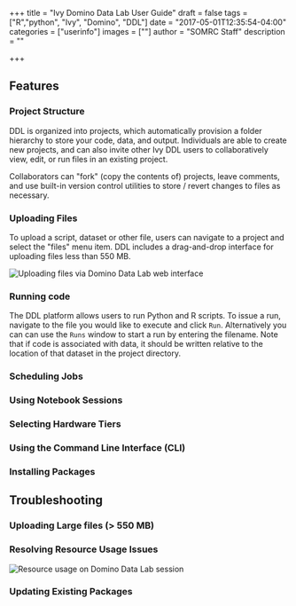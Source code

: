 +++
title = "Ivy Domino Data Lab User Guide"
draft = false
tags = ["R","python", "Ivy", "Domino", "DDL"]
date = "2017-05-01T12:35:54-04:00"
categories = ["userinfo"]
images = [""]
author = "SOMRC Staff"
description = ""

+++

## Features

### Project Structure

DDL is organized into projects, which automatically provision a folder hierarchy to store your code, data, and output. Individuals are able to create new projects, and can also invite other Ivy DDL users to collaboratively view, edit, or run files in an existing project. 

Collaborators can "fork" (copy the contents of) projects, leave comments, and use built-in version control utilities to store / revert changes to files as necessary.

### Uploading Files

To upload a script, dataset or other file, users can navigate to a project and select the "files" menu item. DDL includes a drag-and-drop interface for uploading files less than 550 MB.

<img class="img-fluid" src="/images/ivyddl_uploadfiles.png" alt="Uploading files via Domino Data Lab web interface" align="center">

### Running code

The DDL platform allows users to run Python and R scripts. To issue a run, navigate to the file you would like to execute and click `Run`. Alternatively you can can use the `Runs` window to start a run by entering the filename. Note that if code is associated with data, it should be written relative to the location of that dataset in the project directory. 

### Scheduling Jobs

### Using Notebook Sessions

### Selecting Hardware Tiers

### Using the Command Line Interface (CLI)

### Installing Packages

## Troubleshooting 

### Uploading Large files (> 550 MB)

### Resolving Resource Usage Issues

<img class="img-fluid" src="/images/ivyddl_resourceusage.png" alt="Resource usage on Domino Data Lab session" align="center">

### Updating Existing Packages
